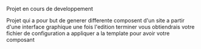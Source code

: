 Projet en cours de developpement 

Projet qui a pour but de generer differente composent d'un site a partir d'une interface graphique
une fois l'edition terminer vous obtiendrais votre fichier de configuration a appliquer a la template pour avoir votre composant 
